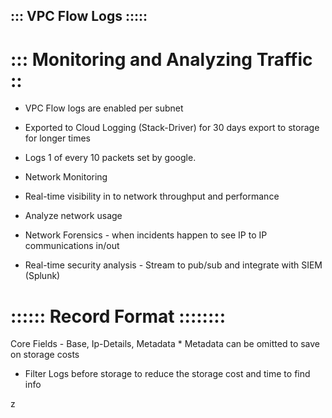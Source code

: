 ## ::: VPC Flow Logs :::::


# ::: Monitoring and Analyzing Traffic ::

* VPC Flow logs are enabled per subnet
* Exported to Cloud Logging (Stack-Driver) for 30 days export to storage for longer times
* Logs 1 of every 10 packets set by google.

* Network Monitoring
* Real-time visibility in to network throughput and performance
* Analyze network usage
* Network Forensics - when incidents happen to see IP to IP communications in/out
* Real-time security analysis - Stream to pub/sub and integrate with SIEM (Splunk)


# :::::: Record Format ::::::::
Core Fields - Base, Ip-Details, Metadata
    * Metadata can be omitted to save on storage costs

* Filter Logs before storage to reduce the storage cost and time to find info






























z
